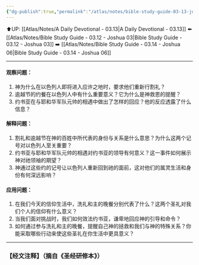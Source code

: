 ```yaml
---
{"dg-publish":true,"permalink":"/atlas/notes/bible-study-guide-03-13-joshua-05/"}
---
```


⬆️UP: [[Atlas/Notes/A Daily Devotional - 03.13\|A Daily Devotional - 03.13]]
⬅️ [[Atlas/Notes/Bible Study Guide - 03.12 - Joshua 03\|Bible Study Guide - 03.12 - Joshua 03]]
➡️ [[Atlas/Notes/Bible Study Guide - 03.14 - Joshua 06\|Bible Study Guide - 03.14 - Joshua 06]] 

---

#### 观察问题：

1. 神为什么在以色列人即将进入应许之地时，要求他们重新行割礼？
2. 逾越节的约餐在以色列人中有什么重要意义？它为什么是神救恩的提醒？
3. 约书亚在与耶和华军队元帅的相遇中做出了怎样的回应？他的反应透露了什么信息？

#### 解释问题：

1. 割礼和逾越节在神的百姓中所代表的身份与关系是什么意思？为什么这两个记号对以色列人至关重要？
2. 约书亚与耶和华军队元帅的相遇对约书亚的领导有何意义？这一事件如何展示神对祂领袖的期望？
3. 神通过这些约的记号让以色列人重新回到祂的面前，这对他们的属灵生活和身份有何深远影响？

#### 应用问题：

1. 在我们今天的信仰生活中，洗礼和主的晚餐分别代表了什么？这两个圣礼对我们个人的信仰有什么意义？
2. 当我们面对挑战时，我们如何效法约书亚，谦卑地回应神的引导和命令？
3. 如何通过参与洗礼和主的晚餐，提醒自己神的拯救和我们与神的特殊关系？你能采取哪些行动来使这些圣礼在你生活中更具意义？

---
### 【经文注释】（摘自《圣经研修本》）
